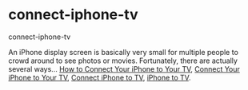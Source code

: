 # connect-iphone-tv
connect-iphone-tv

An iPhone display screen is basically very small for multiple people to crowd around to see photos or movies. Fortunately, there are actually several ways...
[How to Connect Your iPhone to Your TV](https://geekeasier.com/connect-iphone-tv/1597/),
[Connect Your iPhone to Your TV](https://geekeasier.com/connect-iphone-tv/1597/),
[Connect iPhone to TV](https://geekeasier.com/connect-iphone-tv/1597/),
[iPhone to TV](https://geekeasier.com/connect-iphone-tv/1597/).
